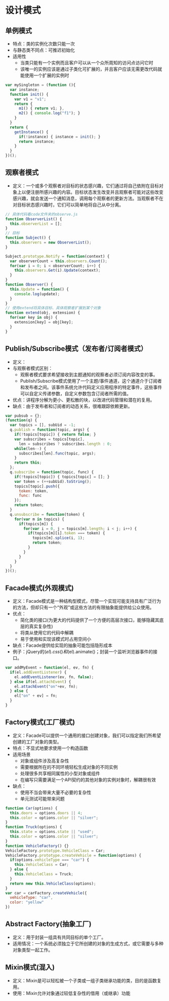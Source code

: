 # 设计模式

## 单例模式
- 特点：类的实例化次数只能一次
- 与静态类不同点：可推迟初始化
- 适用性
  - 当类只能有一个实例而且客户可以从一个众所周知的访问点访问它时
  - 该唯一的实例应该是通过子类化可扩展的，并且客户应该无需更改代码就能使用一个扩展的实例时

```JavaScript
var mySingleton = (function (){
  var instance;
  function init() {
    var v1 = "v1";
    return {
      m1() { return v1; },
      m2() { console.log("f1"); }
    }
  }
  return {
    getInstance() {
      if(!instance) { instance = init(); }
      return instance;
    }
  }
})();
```

## 观察者模式
- 定义：一个或多个观察者对目标的状态感兴趣，它们通过将自己依附在目标对象上以便注册所感兴趣的内容。目标状态发生改变并且观察者可能对这些改变感兴趣，就会发送一个通知消息，调用每个观察者的更新方法。当观察者不在对目标状态感兴趣时，它们可以简单地将自己从中分离。

```JavaScript
// 具体代码看code文件夹的observe.js
function ObserverList() {
  this.observerList = [];
}
// 目标
function Subject() {
  this.observers = new ObserverList();
}

Subject.prototype.Notify = function(context) {
  var observerCount = this.observers.Count();
  for(var i = 0; i < observerCount; i++) {
    this.observers.Get(i).Update(context);
  }
}
function Observer() {
  this.Update = function() {
    console.log(update);
  }
}
// 使用extend将具体目标、具体观察者扩展到某个对象
function extend(obj, extension) {
  for(var key in obj) {
    extension[key] = obj[key];
  }
}

```
## Publish/Subscribe模式（发布者/订阅者模式）
- 定义：
- 与观察者模式区别：
  - 观察者模式要求希望接收到主题通知的观察者必须订阅内容改变的事。
  - Publish/Subscribe模式使用了一个主题/事件通道，这个通道介于订阅者和发布者之间。该事件系统允许代码定义应用程序的特定事件，这些事件可以自定义传递参数，自定义参数包含订阅者所需的值。
- 优点：讲程序分解为更小、更松散的块，以改进代码管理和潜在的复用。
- 缺点：由于发布者和订阅者的动态关系，很难跟踪依赖更新。
```JavaScript
var pubsub = {};
(function(q) {
  var topics = [], subUid = -1;
  q.publish = function(topic, args) {
    if(!topics[topic]) { return false; }
    var subscribes = topics[topic],
      len = subscribes ? subscribes.length : 0;
    while(len--) {
      subscribes[len].func(topic, args);
    }
    return this;
  };
  q.subscribe = function(topic, func) {
    if(!topics[topic]) { topics[topic] = []; }
    var token = (++subUid).toString();
    topics[topic].push({
      token: token,
      func: func
    });
    return token;
  }
  q.unsubscribe = function(token) {
    for(var m in topics) {
      if(topics[m]) {
        for(var i = 0, j = topics[m].length; i < j; i++) {
          if(topics[m][i].token === token) {
            topics[m].splice(i, 1);
            return token;
          }
        }
      }
    }
  }
})();
```

## Facade模式(外观模式)
- 定义：Facade模式是一种结构型模式，尽管一个实现可能支持具有广泛行为的方法，但却只有一个“外观”或这些方法的有限抽象能提供给公众使用。
- 优点：
  - 简化类的接口(为更大的代码提供了一个方便的高层次接口，能够隐藏其底层的真实复杂性)
  - 将类从使用它的代码中解耦
  - 易于使用和实现该模式时占用空间小
- 缺点：Facade提供给实现的抽象可能包括隐形成本
- 例子：jQuery的$(el).css()和$(el).animate()；封装一个监听浏览器事件的接口。
```JavaScript
var addMyEvent = function(el, ev, fn) {
  if(el.addEventListener) {
    el.addEventListener(ev, fn, false);
  } else if(el.attachEvent) {
    el.attachEvent("on"+ev, fn);
  } else {
    el["on" + ev] = fn;
  }
}
```

## Factory模式(工厂模式)
- 定义：Facade可以提供一个通用的接口创建对象，我们可以指定我们所希望创建的工厂对象的类型。
- 特点：不显式地要求使用一个构造函数
- 适用场景
  - 对象或组件涉及高复杂性
  - 需要根据所在的不同环境轻松生成对象的不同实例
  - 处理很多共享相同属性的小型对象或组件
  - 在编写只需要满足一个API契约的其他对象的实例对象时，解耦很有效
- 缺点：
  - 使用不当会带来大量不必要的复杂性
  - 单元测试可能带来问题
```JavaScript
function Car(options) {
  this.doors = options.doors || 4;
  this.color = options.color || "silver";
}
function Truck(options) {
  this.state = options.state || "used";
  this.color = options.color || "silver";
}
function VehicleFactory() {}
VehicleFactory.prototype.VehicleClass = Car;
VehicleFactory.prototype.createVehicle = function(options) {
  if(options.vehicleType === "car") {
    this.VehicleClass = Car;
  } else {
    this.VehicleClass = Truck;
  }
  return new this.VehicleClass(options);
}
var car = carFactory.createVehicle({
  vehicleType: "car",
  color: "yellow"
})
```

## Abstract Factory(抽象工厂)
- 定义：用于封装一组具有共同目标的单个工厂。
- 适用情况：一个系统必须独立于它所创建的对象的生成方式，或它需要与多种对象类型一起工作。

## Mixin模式(混入)
- 定义：Mixin是可以轻松被一个子类或一组子类继承功能的类，目的是函数复用。
- 使用：Mixin允许对象通过较低复杂性的借用（或继承）功能




